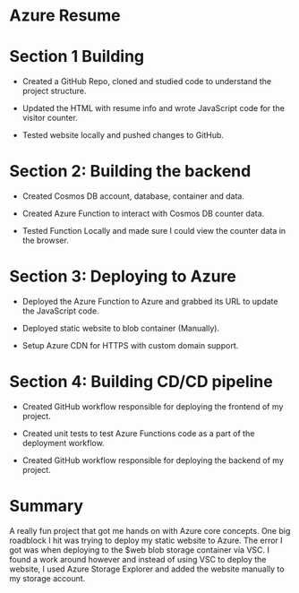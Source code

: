 # Azure Resume



# Section 1 Building 

- Created a GitHub Repo, cloned and studied code to understand the project structure.

- Updated the HTML with resume info and wrote JavaScript code for the visitor counter.

- Tested website locally and pushed changes to GitHub.

# Section 2: Building the backend

- Created Cosmos DB account, database, container and data.

- Created Azure Function to interact with Cosmos DB counter data.

- Tested Function Locally and made sure I could view the counter data in the browser.

# Section 3: Deploying to Azure

- Deployed the Azure Function to Azure and grabbed its URL to update the JavaScript code.

- Deployed static website to blob container (Manually).

- Setup Azure CDN for HTTPS with custom domain support.

# Section 4: Building CD/CD pipeline

- Created GitHub workflow responsible for deploying the frontend of my project.

- Created unit tests to test Azure Functions code as a part of the deployment workflow.

- Created GitHub workflow responsible for deploying the backend of my project.

# Summary

A really fun project that got me hands on with Azure core concepts. One big roadblock I hit was trying to deploy my static website to Azure. The error I got was when deploying to the $web blob storage container via VSC. I found a work around however and instead of using VSC to deploy the website, I used Azure Storage Explorer and added the website manually to my storage account.


